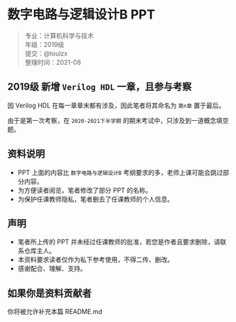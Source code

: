# 数字电路与逻辑设计B PPT

> 专业：计算机科学与技术  
> 年级：2019级  
> 提交：@toulzx  
> 整理时间：2021-08

## 2019级 新增 `Verilog HDL` 一章，且参与考察

因 Verilog HDL 在每一章章末都有涉及，因此笔者将其命名为 `第n章` 置于最后。

由于是第一次考察，在 `2020-2021下半学期` 的期末考试中，只涉及到一道概念填空题。

## 资料说明

- PPT 上面的内容比 `数字电路与逻辑设计B` 考纲要求的多，老师上课可能会跳过部分内容。
- 为方便读者阅览，笔者修改了部分 PPT 的名称。
- 为保护任课教师隐私，笔者删去了任课教师的个人信息。

## 声明

- 笔者所上传的 PPT 并未经过任课教师的批准，若您是作者且要求删除，请联系仓库主人。
- 本资料要求读者仅作为私下参考使用，不得二传、删改。
- 感谢配合、理解、支持。

## 如果你是资料贡献者

你将被允许补充本篇 README.md
